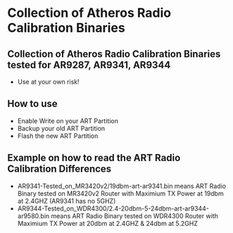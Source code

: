Collection of Atheros Radio Calibration Binaries
================================================

Collection of Atheros Radio Calibration Binaries tested for AR9287, AR9341, AR9344
----------------------------------------------------------------------------------

* Use at your own risk!

How to use
----------

* Enable Write on your ART Partition
* Backup your old ART Partition
* Flash the new ART Partition

Example on how to read the ART Radio Calibration Differences
------------------------------------------------------------

* AR9341-Tested_on_MR3420v2/19dbm-art-ar9341.bin means ART Radio Binary tested on MR3420v2 Router with Maximium TX Power at 19dbm at 2.4GHZ (AR9341 has no 5GHZ)
* AR9344-Tested_on_WDR4300/2.4-20dbm-5-24dbm-art-ar9344-ar9580.bin means ART Radio Binary tested on WDR4300 Router with Maximium TX Power at 20dbm at 2.4GHZ & 24dbm at 5.2GHZ



